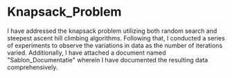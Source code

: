 # Knapsack_Problem
I have addressed the knapsack problem utilizing both random search and steepest ascent hill climbing algorithms. Following that, I conducted a series of experiments to observe the variations in data as the number of iterations varied. Additionally, I have attached a document named "Sablon_Documentatie" wherein I have documented the resulting data comprehensively.

